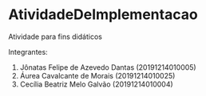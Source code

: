 # AtividadeDeImplementacao
Atividade para fins didáticos

Integrantes:
1. Jônatas Felipe de Azevedo Dantas (20191214010005)
2. Áurea Cavalcante de Morais (20191214010025)
3. Cecília Beatriz Melo Galvão (20191214010004)
